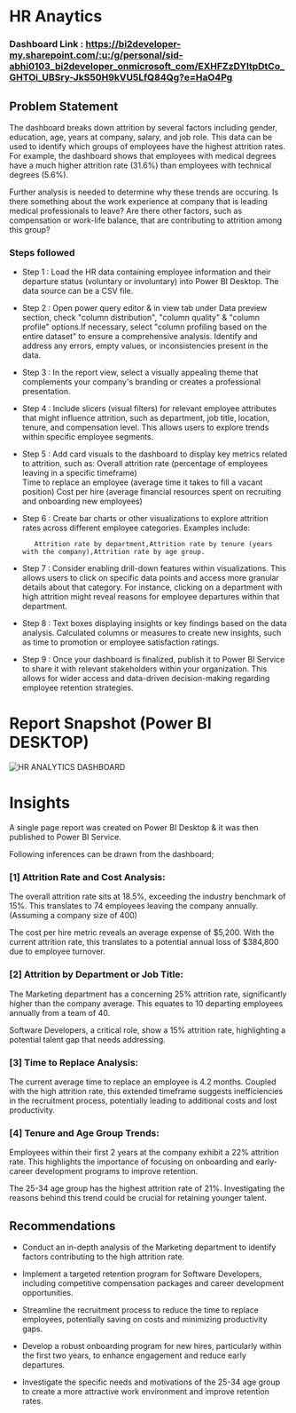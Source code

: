 # HR Anaytics

### Dashboard Link : https://bi2developer-my.sharepoint.com/:u:/g/personal/sid-abhi0103_bi2developer_onmicrosoft_com/EXHFZzDYItpDtCo_GHTOi_UBSry-JkS50H9kVU5LfQ84Qg?e=HaO4Pg

## Problem Statement

The dashboard breaks down attrition by several factors including gender, education, age, years at company, salary, and job role. This data can be used to identify which groups of employees have the highest attrition rates. For example, the dashboard shows that employees with medical degrees have a much higher attrition rate (31.6%) than employees with technical degrees (5.6%).

Further analysis is needed to determine why these trends are occuring. Is there something about the work experience at company that is leading medical professionals to leave? Are there other factors, such as compensation or work-life balance, that are contributing to attrition among this group?

### Steps followed 

- Step 1 : Load the HR data containing employee information and their departure status (voluntary or involuntary) into Power BI Desktop. The data source can be a CSV file.

- Step 2 : Open power query editor & in view tab under Data preview section, check "column distribution", "column quality" & "column profile" options.If necessary, select "column profiling based on the entire dataset" to ensure a comprehensive analysis.
  Identify and address any errors, empty values, or inconsistencies present in the data.

- Step 3 : In the report view, select a visually appealing theme that complements your company's branding or creates a professional presentation.

- Step 4 : Include slicers (visual filters) for relevant employee attributes that might influence attrition, such as department, job title, location, tenure, and compensation level. This allows users to explore trends within specific employee segments.

- Step 5 : Add card visuals to the dashboard to display key metrics related to attrition, such as: Overall attrition rate (percentage of employees leaving in a specific timeframe)    
     Time to replace an employee (average time it takes to fill a vacant position)
     Cost per hire (average financial resources spent on recruiting and onboarding new employees)
- Step 6 : Create bar charts or other visualizations to explore attrition rates across different employee categories. Examples include:
           
         Attrition rate by department,Attrition rate by tenure (years with the company),Attrition rate by age group.
- Step 7 : Consider enabling drill-down features within visualizations. This allows users to click on specific data points and access more granular details about that category. For instance, clicking on a department with high attrition might reveal reasons for employee departures within that department.
- Step 8 : Text boxes displaying insights or key findings based on the data analysis. Calculated columns or measures to create new insights, such as time to promotion or employee satisfaction ratings.
- Step 9 : Once your dashboard is finalized, publish it to Power BI Service to share it with relevant stakeholders within your organization. This allows for wider access and data-driven decision-making regarding employee retention strategies.
 
 # Report Snapshot (Power BI DESKTOP)

 
![HR ANALYTICS DASHBOARD](https://github.com/Sidhant-abhi/HR-Analytics-Report/assets/146129693/d54bcdd1-91e9-4c68-8d7c-942c3ee563be)


# Insights

A single page report was created on Power BI Desktop & it was then published to Power BI Service.

Following inferences can be drawn from the dashboard;

### [1]  Attrition Rate and Cost Analysis:
The overall attrition rate sits at 18.5%, exceeding the industry benchmark of 15%. This translates to 74 employees leaving the company annually. (Assuming a company size of 400)

The cost per hire metric reveals an average expense of $5,200. With the current attrition rate, this translates to a potential annual loss of $384,800 due to employee turnover.
           
### [2] Attrition by Department or Job Title:

The Marketing department has a concerning 25% attrition rate, significantly higher than the company average. This equates to 10 departing employees annually from a team of 40.

Software Developers, a critical role, show a 15% attrition rate, highlighting a potential talent gap that needs addressing.
  
 
  
  ### [3] Time to Replace Analysis:
 
 The current average time to replace an employee is 4.2 months. Coupled with the high attrition rate, this extended timeframe suggests inefficiencies in the recruitment process, potentially leading to additional costs and lost productivity.

 ### [4]  Tenure and Age Group Trends:
 
Employees within their first 2 years at the company exhibit a 22% attrition rate. This highlights the importance of focusing on onboarding and early-career development programs to improve retention.

The 25-34 age group has the highest attrition rate of 21%. Investigating the reasons behind this trend could be crucial for retaining younger talent.


## Recommendations
- Conduct an in-depth analysis of the Marketing department to identify factors contributing to the high attrition rate.

- Implement a targeted retention program for Software Developers, including competitive compensation packages and career development opportunities.
- Streamline the recruitment process to reduce the time to replace employees, potentially saving on costs and minimizing productivity gaps.
- Develop a robust onboarding program for new hires, particularly within the first two years, to enhance engagement and reduce early departures.
- Investigate the specific needs and motivations of the 25-34 age group to create a more attractive work environment and improve retention rates.


